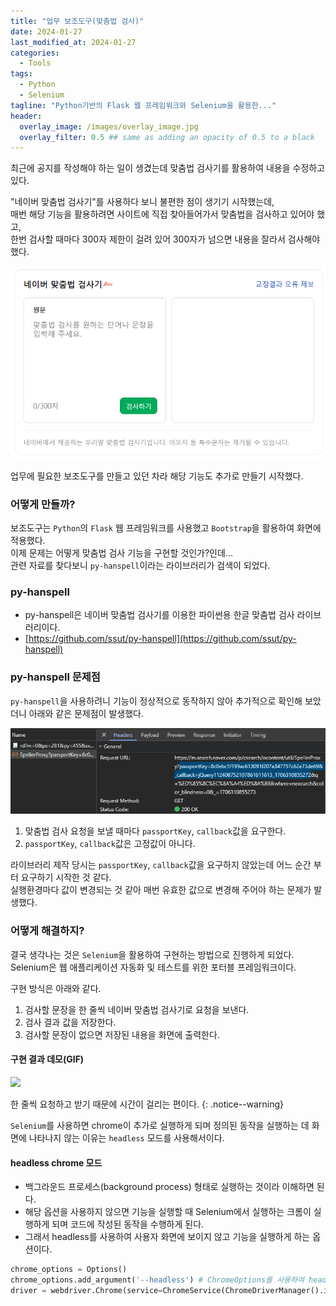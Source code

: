 ```yaml
---
title: "업무 보조도구(맞춤법 검사)"
date: 2024-01-27
last_modified_at: 2024-01-27
categories:
  - Tools
tags:
  - Python
  - Selenium
tagline: "Python기반의 Flask 웹 프레임워크와 Selenium을 활용한..."
header:
  overlay_image: /images/overlay_image.jpg
  overlay_filter: 0.5 ## same as adding an opacity of 0.5 to a black
---
```


<div class="notice">
<p>최근에 공지를 작성해야 하는 일이 생겼는데 맞춤법 검사기를 활용하여 내용을 수정하고 있다. </p> 

<p>
"네이버 맞춤법 검사기"를 사용하다 보니 불편한 점이 생기기 시작했는데,  <br>
매번 해당 기능을 활용하려면 사이트에 직접 찾아들어가서 맞춤법을 검사하고 있어야 했고,  <br>
한번 검사할 때마다 300자 제한이 걸려 있어 300자가 넘으면 내용을 잘라서 검사해야 했다.
</p>
</div>


![](/images/2024-01-27-spell-check/naver-spellcheck.png)

업무에 필요한 보조도구를 만들고 있던 차라 해당 기능도 추가로 만들기 시작했다.

### 어떻게 만들까?

보조도구는 `Python`의 `Flask` 웹 프레임워크를 사용했고 `Bootstrap`을 활용하여 화면에 적용했다.  
이제 문제는 어떻게 맞춤법 검사 기능을 구현할 것인가?인데...  
관련 자료를 찾다보니 `py-hanspell`이라는 라이브러리가 검색이 되었다.

### py-hanspell
* py-hanspell은 네이버 맞춤법 검사기를 이용한 파이썬용 한글 맞춤법 검사 라이브러리이다.
* [https://github.com/ssut/py-hanspell](https://github.com/ssut/py-hanspell)


### py-hanspell 문제점

`py-hanspell`을 사용하려니 기능이 정상적으로 동작하지 않아 추가적으로 확인해 보았더니 아래와 같은 문제점이 발생했다.

![](/images/2024-01-27-spell-check/passportKey.png)

1. 맞춤법 검사 요청을 보낼 때마다 `passportKey`, `callback`값을 요구한다.
2. `passportKey`, `callback`값은 고정값이 아니다.

라이브러리 제작 당시는 `passportKey`, `callback`값을 요구하지 않았는데 어느 순간 부터 요구하기 시작한 것 같다.  
실행환경마다 값이 변경되는 것 같아 매번 유효한 값으로 변경해 주어야 하는 문제가 발생했다.

### 어떻게 해결하지?

결국 생각나는 것은 `Selenium`을 활용하여 구현하는 방법으로 진행하게 되었다.  
Selenium은 웹 애플리케이션 자동화 및 테스트를 위한 포터블 프레임워크이다.

구현 방식은 아래와 같다.

1. 검사할 문장을 한 줄씩 네이버 맞춤법 검사기로 요청을 보낸다.
2. 검사 결과 값을 저장한다.
3. 검사할 문장이 없으면 저장된 내용을 화면에 출력한다.

#### 구현 결과 데모(GIF)

![](/images/2024-01-27-spell-check/spell-check.gif)

한 줄씩 요청하고 받기 때문에 시간이 걸리는 편이다.
{: .notice--warning}

`Selenium`를 사용하면 chrome이 추가로 실행하게 되며 정의된 동작을 실행하는 데 화면에 나타나지 않는 이유는 `headless` 모드를 사용해서이다.

#### headless chrome 모드

* 백그라운드 프로세스(background process) 형태로 실행하는 것이라 이해하면 된다.
* 해당 옵션을 사용하지 않으면 기능을 실행할 때 Selenium에서 실행하는 크롬이 실행하게 되며 코드에 작성된 동작을 수행하게 된다.
* 그래서 headless를 사용하여 사용자 화면에 보이지 않고 기능을 실행하게 하는 옵션이다.

```python
chrome_options = Options()
chrome_options.add_argument('--headless') # ChromeOptions를 사용하여 headless 모드로 설정
driver = webdriver.Chrome(service=ChromeService(ChromeDriverManager().install()), options=chrome_options) # 크롬 드라이버 생성
```